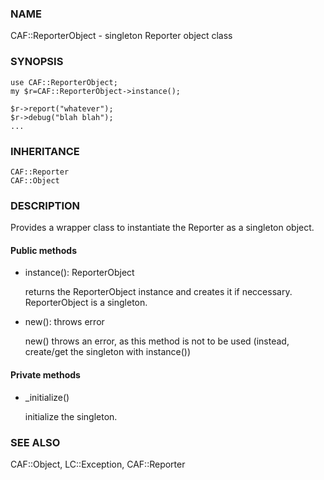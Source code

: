 ### NAME

CAF::ReporterObject - singleton Reporter object class

### SYNOPSIS

    use CAF::ReporterObject;
    my $r=CAF::ReporterObject->instance();

    $r->report("whatever");
    $r->debug("blah blah");
    ...

### INHERITANCE

    CAF::Reporter
    CAF::Object

### DESCRIPTION

Provides a wrapper class to instantiate the Reporter as a singleton object.

#### Public methods

- instance(): ReporterObject

    returns the ReporterObject instance and creates it if
    neccessary. ReporterObject is a singleton.

- new(): throws error

    new() throws an error, as this method is not to be used (instead,
    create/get the singleton with instance())

#### Private methods

- \_initialize()

    initialize the singleton.

### SEE ALSO

CAF::Object, LC::Exception, CAF::Reporter
